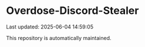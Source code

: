 # Overdose-Discord-Stealer

Last updated: 2025-06-04 14:59:05

This repository is automatically maintained.
